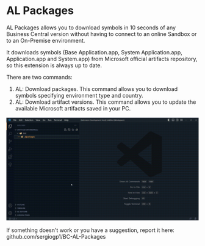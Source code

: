 # AL Packages

AL Packages allows you to download symbols in 10 seconds of any Business Central version without having to connect to an online Sandbox or to an On-Premise environment.

It downloads symbols (Base Application.app, System Application.app, Application.app and System.app) from Microsoft official artifacts repository, so this extension is always up to date.

There are two commands:

1. AL: Download packages. This command allows you to download symbols specifying environment type and country.
2. AL: Download artifact versions. This command allows you to update the available Microsoft artifacts saved in your PC.

![Alt Text](resources/gif.gif)

If something doesn't work or you have a suggestion, report it here: github.com/sergiogp1/BC-AL-Packages